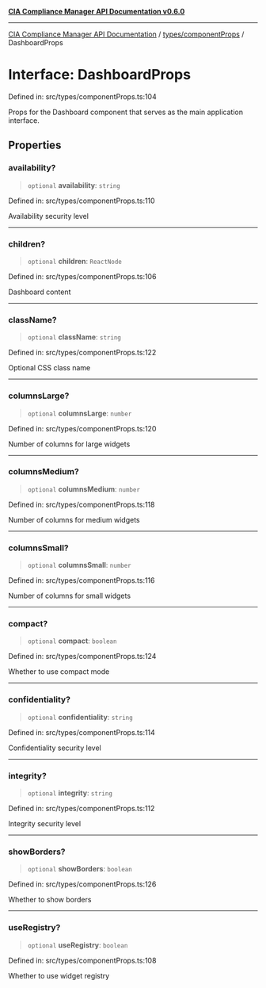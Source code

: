 [**CIA Compliance Manager API Documentation v0.6.0**](../../../README.md)

***

[CIA Compliance Manager API Documentation](../../../modules.md) / [types/componentProps](../README.md) / DashboardProps

# Interface: DashboardProps

Defined in: src/types/componentProps.ts:104

Props for the Dashboard component that serves as the main application interface.

## Properties

### availability?

> `optional` **availability**: `string`

Defined in: src/types/componentProps.ts:110

Availability security level

***

### children?

> `optional` **children**: `ReactNode`

Defined in: src/types/componentProps.ts:106

Dashboard content

***

### className?

> `optional` **className**: `string`

Defined in: src/types/componentProps.ts:122

Optional CSS class name

***

### columnsLarge?

> `optional` **columnsLarge**: `number`

Defined in: src/types/componentProps.ts:120

Number of columns for large widgets

***

### columnsMedium?

> `optional` **columnsMedium**: `number`

Defined in: src/types/componentProps.ts:118

Number of columns for medium widgets

***

### columnsSmall?

> `optional` **columnsSmall**: `number`

Defined in: src/types/componentProps.ts:116

Number of columns for small widgets

***

### compact?

> `optional` **compact**: `boolean`

Defined in: src/types/componentProps.ts:124

Whether to use compact mode

***

### confidentiality?

> `optional` **confidentiality**: `string`

Defined in: src/types/componentProps.ts:114

Confidentiality security level

***

### integrity?

> `optional` **integrity**: `string`

Defined in: src/types/componentProps.ts:112

Integrity security level

***

### showBorders?

> `optional` **showBorders**: `boolean`

Defined in: src/types/componentProps.ts:126

Whether to show borders

***

### useRegistry?

> `optional` **useRegistry**: `boolean`

Defined in: src/types/componentProps.ts:108

Whether to use widget registry
